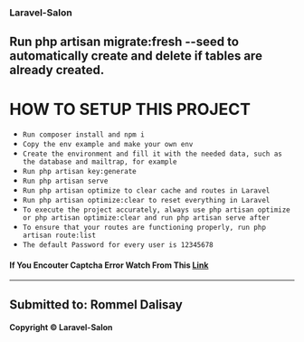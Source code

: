 ### Laravel-Salon

## Run php artisan migrate:fresh --seed to automatically create and delete if tables are already created.

# HOW TO SETUP THIS PROJECT

-   `Run composer install and npm i`
-   `Copy the env example and make your own env`
-   `Create the environment and fill it with the needed data, such as the database and mailtrap, for example`
-   `Run php artisan key:generate`
-   `Run php artisan serve`
-   `Run php artisan optimize to clear cache and routes in Laravel`
-   `Run php artisan optimize:clear to reset everything in Laravel`
-   `To execute the project accurately, always use php artisan optimize or php artisan optimize:clear and run php artisan serve after`
-   `To ensure that your routes are functioning properly, run php artisan route:list`
-   `The default Password for every user is 12345678`


#### If You Encouter Captcha Error Watch From This [Link](https://www.youtube.com/watch?v=f5jQqWvw44U)

---

## Submitted to: Rommel Dalisay

#### Copyright © Laravel-Salon
